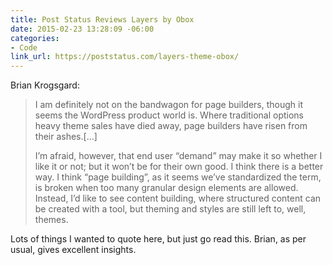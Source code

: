 ```yaml
---
title: Post Status Reviews Layers by Obox
date: 2015-02-23 13:28:09 -06:00
categories:
- Code
link_url: https://poststatus.com/layers-theme-obox/
---
```


Brian Krogsgard:

> I am definitely not on the bandwagon for page builders, though it seems the WordPress product world is. Where traditional options heavy theme sales have died away, page builders have risen from their ashes.[…]
>
> I’m afraid, however, that end user “demand” may make it so whether I like it or not; but it won’t be for their own good. I think there is a better way. I think “page building”, as it seems we’ve standardized the term, is broken when too many granular design elements are allowed. Instead, I’d like to see content building, where structured content can be created with a tool, but theming and styles are still left to, well, themes.

Lots of things I wanted to quote here, but just go read this. Brian, as per usual, gives excellent insights.
